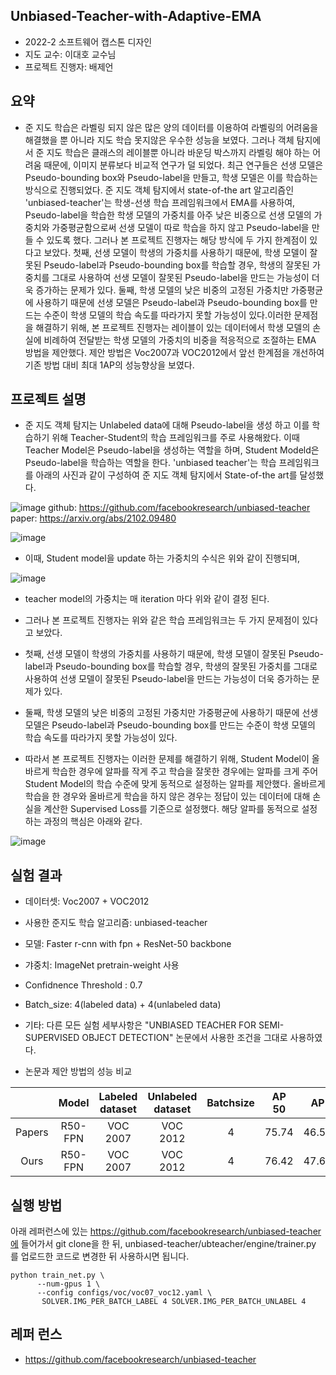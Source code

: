## Unbiased-Teacher-with-Adaptive-EMA

- 2022-2 소프트웨어 캡스톤 디자인
- 지도 교수: 이대호 교수님
- 프로젝트 진행자: 배제언

## 요약

 - 준 지도 학습은 라벨링 되지 않은 많은 양의 데이터를 이용하여 라벨링의 어려움을 해결했을 뿐 아니라 지도 학습 못지않은 우수한 성능을 보였다. 그러나 객체 탐지에서 준 지도 학습은 클래스의 레이블뿐 아니라 바운딩 박스까지 라벨링 해야 하는 어려움 때문에, 이미지 분류보다 비교적 연구가 덜 되었다. 최근 연구들은 선생 모델은 Pseudo-bounding box와 Pseudo-label을 만들고, 학생 모델은 이를 학습하는 방식으로 진행되었다. 준 지도 객체 탐지에서 state-of-the art 알고리즘인 'unbiased-teacher'는 학생-선생 학습 프레임워크에서 EMA를 사용하여, Pseudo-label을 학습한 학생 모델의 가중치를 아주 낮은 비중으로 선생 모델의 가중치와 가중평균함으로써 선생 모델이 따로 학습을 하지 않고 Pseudo-label을 만들 수 있도록 했다. 그러나 본 프로젝트 진행자는 해당 방식에 두 가지 한계점이 있다고 보았다. 첫째, 선생 모델이 학생의 가중치를 사용하기 때문에, 학생 모델이 잘못된 Pseudo-label과 Pseudo-bounding box를 학습할 경우, 학생의 잘못된 가중치를 그대로 사용하여 선생 모델이 잘못된 Pseudo-label을 만드는 가능성이 더욱 증가하는 문제가 있다. 둘째, 학생 모델의 낮은 비중의 고정된 가중치만 가중평균에 사용하기 때문에 선생 모델은 Pseudo-label과 Pseudo-bounding box를 만드는 수준이 학생 모델의 학습 속도를 따라가지 못할 가능성이 있다.이러한 문제점을 해결하기 위해, 본 프로젝트 진행자는 레이블이 있는 데이터에서 학생 모델의 손실에 비례하여 전달받는 학생 모델의 가중치의 비중을 적응적으로 조절하는 EMA 방법을 제안했다. 제안 방법은 Voc2007과 VOC2012에서 앞선 한계점을 개선하여 기존 방법 대비 최대 1AP의 성능향상을 보였다.

## 프로젝트 설명

- 준 지도 객체 탐지는 Unlabeled data에 대해 Pseudo-label을 생성 하고 이를 학습하기 위해 Teacher-Student의 학습 프레임워크를 주로 사용해왔다. 이때 Teacher Model은 Pseudo-label을 생성하는 역할을 하며, Student Modeld은 Pseudo-label을 학습하는 역할을 한다. 'unbiased teacher'는  학습 프레임워크를 아래의 사진과 같이 구성하여 준 지도 객체 탐지에서 State-of-the art를 달성했다. 

![image](https://user-images.githubusercontent.com/70766134/206851220-1bd69e52-a46c-4729-a464-e4535e2713c5.png)
github: https://github.com/facebookresearch/unbiased-teacher  
paper: https://arxiv.org/abs/2102.09480

![image](https://user-images.githubusercontent.com/70766134/206851619-cf17f3f4-d968-49c8-b321-d786e4aef2e0.png)
- 이때, Student model을 update 하는 가중치의 수식은 위와 같이 진행되며, 


![image](https://user-images.githubusercontent.com/70766134/206851620-9033983a-04e9-48f2-96e4-0bf42e9b8b0d.png)
- teacher model의 가중치는 매 iteration 마다 위와 같이 결정 된다. 

- 그러나 본 프로젝트 진행자는 위와 같은 학습 프레임워크는 두 가지 문제점이 있다고 보았다. 
- 첫째, 선생 모델이 학생의 가중치를 사용하기 때문에, 학생 모델이 잘못된 Pseudo-label과 Pseudo-bounding box를 학습할 경우, 학생의 잘못된 가중치를 그대로 사용하여 선생 모델이 잘못된 Pseudo-label을 만드는 가능성이 더욱 증가하는 문제가 있다. 
- 둘째, 학생 모델의 낮은 비중의 고정된 가중치만 가중평균에 사용하기 때문에 선생 모델은 Pseudo-label과 Pseudo-bounding box를 만드는 수준이 학생 모델의 학습 속도를 따라가지 못할 가능성이 있다.
- 따라서 본 프로젝트 진행자는 이러한 문제를 해결하기 위해, Student Model이 올바르게 학습한 경우에 알파를 작게 주고 학습을 잘못한 경우에는 알파를 크게 주어 Student Model의 학습 수준에 맞게 동적으로 설정하는 알파를 제안했다. 올바르게 학습을 한 경우와 올바르게 학습을 하지 않은 경우는 정답이 있는 데이터에 대해 손실을 계산한 Supervised Loss를 기준으로 설정했다. 해당 알파를 동적으로 설정하는 과정의 핵심은 아래와 같다.

![image](https://user-images.githubusercontent.com/70766134/206852196-c7577b21-a4ea-406f-a216-7a84afa2de7f.png)




## 실험 결과

- 데이터셋: Voc2007 + VOC2012

- 사용한 준지도 학습 알고리즘: unbiased-teacher

- 모델: Faster r-cnn with fpn + ResNet-50 backbone

- 갸중치: ImageNet pretrain-weight 사용

- Confidnence Threshold : 0.7

- Batch_size: 4(labeled data) + 4(unlabeled data)

- 기타: 다른 모든 실험 세부사항은 "UNBIASED TEACHER FOR SEMI-SUPERVISED OBJECT DETECTION" 논문에서 사용한 조건을 그대로 사용하였다.  

- 논문과 제안 방법의 성능 비교

|          |      Model     |    Labeled dataset  |     Unlabeled dataset    |     Batchsize       |     AP 50     |    AP     |
|:-------: |:--------------:|:------------------: | :----------------------: | :-----------------: | :-----------: | :-------: |
|  Papers  |    R50-FPN     |      VOC 2007       |        VOC 2012          |        4            |     75.74     |   46.58   |
|  Ours    |    R50-FPN     |      VOC 2007       |        VOC 2012          |        4            |     76.42     |   47.61   |



## 실행 방법
아래 레퍼런스에 있는 https://github.com/facebookresearch/unbiased-teacher에 들어가서 git clone을 한 뒤, unbiased-teacher/ubteacher/engine/trainer.py
를 업로드한 코드로 변경한 뒤 사용하시면 됩니다.  
```
python train_net.py \
      --num-gpus 1 \
      --config configs/voc/voc07_voc12.yaml \
       SOLVER.IMG_PER_BATCH_LABEL 4 SOLVER.IMG_PER_BATCH_UNLABEL 4
```
## 레퍼 런스
- https://github.com/facebookresearch/unbiased-teacher

